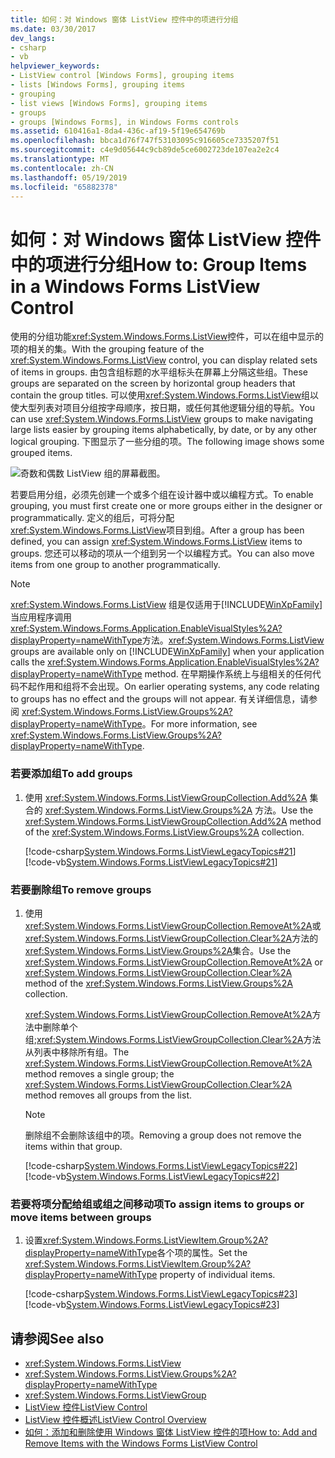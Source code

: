 ```yaml
---
title: 如何：对 Windows 窗体 ListView 控件中的项进行分组
ms.date: 03/30/2017
dev_langs:
- csharp
- vb
helpviewer_keywords:
- ListView control [Windows Forms], grouping items
- lists [Windows Forms], grouping items
- grouping
- list views [Windows Forms], grouping items
- groups
- groups [Windows Forms], in Windows Forms controls
ms.assetid: 610416a1-8da4-436c-af19-5f19e654769b
ms.openlocfilehash: bbca1d76f747f53103095c916605ce7335207f51
ms.sourcegitcommit: c4e9d05644c9cb89de5ce6002723de107ea2e2c4
ms.translationtype: MT
ms.contentlocale: zh-CN
ms.lasthandoff: 05/19/2019
ms.locfileid: "65882378"
---
```

# <a name="how-to-group-items-in-a-windows-forms-listview-control"></a><span data-ttu-id="ffb3a-102">如何：对 Windows 窗体 ListView 控件中的项进行分组</span><span class="sxs-lookup"><span data-stu-id="ffb3a-102">How to: Group Items in a Windows Forms ListView Control</span></span>
<span data-ttu-id="ffb3a-103">使用的分组功能<xref:System.Windows.Forms.ListView>控件，可以在组中显示的项的相关的集。</span><span class="sxs-lookup"><span data-stu-id="ffb3a-103">With the grouping feature of the <xref:System.Windows.Forms.ListView> control, you can display related sets of items in groups.</span></span> <span data-ttu-id="ffb3a-104">由包含组标题的水平组标头在屏幕上分隔这些组。</span><span class="sxs-lookup"><span data-stu-id="ffb3a-104">These groups are separated on the screen by horizontal group headers that contain the group titles.</span></span> <span data-ttu-id="ffb3a-105">可以使用<xref:System.Windows.Forms.ListView>组以使大型列表对项目分组按字母顺序，按日期，或任何其他逻辑分组的导航。</span><span class="sxs-lookup"><span data-stu-id="ffb3a-105">You can use <xref:System.Windows.Forms.ListView> groups to make navigating large lists easier by grouping items alphabetically, by date, or by any other logical grouping.</span></span> <span data-ttu-id="ffb3a-106">下图显示了一些分组的项。</span><span class="sxs-lookup"><span data-stu-id="ffb3a-106">The following image shows some grouped items.</span></span>  
  
 ![奇数和偶数 ListView 组的屏幕截图。](./media/how-to-group-items-in-a-windows-forms-listview-control-using-the-designer/odd-even-list-view-groups.gif)  
   
 <span data-ttu-id="ffb3a-108">若要启用分组，必须先创建一个或多个组在设计器中或以编程方式。</span><span class="sxs-lookup"><span data-stu-id="ffb3a-108">To enable grouping, you must first create one or more groups either in the designer or programmatically.</span></span> <span data-ttu-id="ffb3a-109">定义的组后，可将分配<xref:System.Windows.Forms.ListView>项目到组。</span><span class="sxs-lookup"><span data-stu-id="ffb3a-109">After a group has been defined, you can assign <xref:System.Windows.Forms.ListView> items to groups.</span></span> <span data-ttu-id="ffb3a-110">您还可以移动的项从一个组到另一个以编程方式。</span><span class="sxs-lookup"><span data-stu-id="ffb3a-110">You can also move items from one group to another programmatically.</span></span>  
  
> [!NOTE]
>  <span data-ttu-id="ffb3a-111"><xref:System.Windows.Forms.ListView> 组是仅适用于[!INCLUDE[WinXpFamily](../../../../includes/winxpfamily-md.md)]当应用程序调用<xref:System.Windows.Forms.Application.EnableVisualStyles%2A?displayProperty=nameWithType>方法。</span><span class="sxs-lookup"><span data-stu-id="ffb3a-111"><xref:System.Windows.Forms.ListView> groups are available only on [!INCLUDE[WinXpFamily](../../../../includes/winxpfamily-md.md)] when your application calls the <xref:System.Windows.Forms.Application.EnableVisualStyles%2A?displayProperty=nameWithType> method.</span></span> <span data-ttu-id="ffb3a-112">在早期操作系统上与组相关的任何代码不起作用和组将不会出现。</span><span class="sxs-lookup"><span data-stu-id="ffb3a-112">On earlier operating systems, any code relating to groups has no effect and the groups will not appear.</span></span> <span data-ttu-id="ffb3a-113">有关详细信息，请参阅 <xref:System.Windows.Forms.ListView.Groups%2A?displayProperty=nameWithType>。</span><span class="sxs-lookup"><span data-stu-id="ffb3a-113">For more information, see <xref:System.Windows.Forms.ListView.Groups%2A?displayProperty=nameWithType>.</span></span>  
  
### <a name="to-add-groups"></a><span data-ttu-id="ffb3a-114">若要添加组</span><span class="sxs-lookup"><span data-stu-id="ffb3a-114">To add groups</span></span>  
  
1. <span data-ttu-id="ffb3a-115">使用 <xref:System.Windows.Forms.ListViewGroupCollection.Add%2A> 集合的 <xref:System.Windows.Forms.ListView.Groups%2A> 方法。</span><span class="sxs-lookup"><span data-stu-id="ffb3a-115">Use the <xref:System.Windows.Forms.ListViewGroupCollection.Add%2A> method of the <xref:System.Windows.Forms.ListView.Groups%2A> collection.</span></span>  
  
     [!code-csharp[System.Windows.Forms.ListViewLegacyTopics#21](~/samples/snippets/csharp/VS_Snippets_Winforms/System.Windows.Forms.ListViewLegacyTopics/CS/Class1.cs#21)]
     [!code-vb[System.Windows.Forms.ListViewLegacyTopics#21](~/samples/snippets/visualbasic/VS_Snippets_Winforms/System.Windows.Forms.ListViewLegacyTopics/VB/Class1.vb#21)]  
  
### <a name="to-remove-groups"></a><span data-ttu-id="ffb3a-116">若要删除组</span><span class="sxs-lookup"><span data-stu-id="ffb3a-116">To remove groups</span></span>  
  
1. <span data-ttu-id="ffb3a-117">使用<xref:System.Windows.Forms.ListViewGroupCollection.RemoveAt%2A>或<xref:System.Windows.Forms.ListViewGroupCollection.Clear%2A>方法的<xref:System.Windows.Forms.ListView.Groups%2A>集合。</span><span class="sxs-lookup"><span data-stu-id="ffb3a-117">Use the <xref:System.Windows.Forms.ListViewGroupCollection.RemoveAt%2A> or <xref:System.Windows.Forms.ListViewGroupCollection.Clear%2A> method of the <xref:System.Windows.Forms.ListView.Groups%2A> collection.</span></span>  
  
     <span data-ttu-id="ffb3a-118"><xref:System.Windows.Forms.ListViewGroupCollection.RemoveAt%2A>方法中删除单个组;<xref:System.Windows.Forms.ListViewGroupCollection.Clear%2A>方法从列表中移除所有组。</span><span class="sxs-lookup"><span data-stu-id="ffb3a-118">The <xref:System.Windows.Forms.ListViewGroupCollection.RemoveAt%2A> method removes a single group; the <xref:System.Windows.Forms.ListViewGroupCollection.Clear%2A> method removes all groups from the list.</span></span>  
  
    > [!NOTE]
    >  <span data-ttu-id="ffb3a-119">删除组不会删除该组中的项。</span><span class="sxs-lookup"><span data-stu-id="ffb3a-119">Removing a group does not remove the items within that group.</span></span>  
  
     [!code-csharp[System.Windows.Forms.ListViewLegacyTopics#22](~/samples/snippets/csharp/VS_Snippets_Winforms/System.Windows.Forms.ListViewLegacyTopics/CS/Class1.cs#22)]
     [!code-vb[System.Windows.Forms.ListViewLegacyTopics#22](~/samples/snippets/visualbasic/VS_Snippets_Winforms/System.Windows.Forms.ListViewLegacyTopics/VB/Class1.vb#22)]  
  
### <a name="to-assign-items-to-groups-or-move-items-between-groups"></a><span data-ttu-id="ffb3a-120">若要将项分配给组或组之间移动项</span><span class="sxs-lookup"><span data-stu-id="ffb3a-120">To assign items to groups or move items between groups</span></span>  
  
1. <span data-ttu-id="ffb3a-121">设置<xref:System.Windows.Forms.ListViewItem.Group%2A?displayProperty=nameWithType>各个项的属性。</span><span class="sxs-lookup"><span data-stu-id="ffb3a-121">Set the <xref:System.Windows.Forms.ListViewItem.Group%2A?displayProperty=nameWithType> property of individual items.</span></span>  
  
     [!code-csharp[System.Windows.Forms.ListViewLegacyTopics#23](~/samples/snippets/csharp/VS_Snippets_Winforms/System.Windows.Forms.ListViewLegacyTopics/CS/Class1.cs#23)]
     [!code-vb[System.Windows.Forms.ListViewLegacyTopics#23](~/samples/snippets/visualbasic/VS_Snippets_Winforms/System.Windows.Forms.ListViewLegacyTopics/VB/Class1.vb#23)]  
  
## <a name="see-also"></a><span data-ttu-id="ffb3a-122">请参阅</span><span class="sxs-lookup"><span data-stu-id="ffb3a-122">See also</span></span>

- <xref:System.Windows.Forms.ListView>
- <xref:System.Windows.Forms.ListView.Groups%2A?displayProperty=nameWithType>
- <xref:System.Windows.Forms.ListViewGroup>
- [<span data-ttu-id="ffb3a-123">ListView 控件</span><span class="sxs-lookup"><span data-stu-id="ffb3a-123">ListView Control</span></span>](listview-control-windows-forms.md)
- [<span data-ttu-id="ffb3a-124">ListView 控件概述</span><span class="sxs-lookup"><span data-stu-id="ffb3a-124">ListView Control Overview</span></span>](listview-control-overview-windows-forms.md)
- [<span data-ttu-id="ffb3a-125">如何：添加和删除使用 Windows 窗体 ListView 控件的项</span><span class="sxs-lookup"><span data-stu-id="ffb3a-125">How to: Add and Remove Items with the Windows Forms ListView Control</span></span>](how-to-add-and-remove-items-with-the-windows-forms-listview-control.md)
